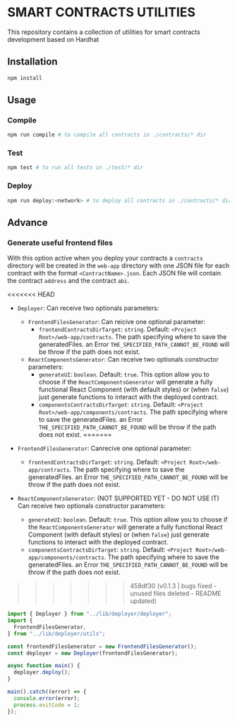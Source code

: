 # SMART CONTRACTS UTILITIES

This repository contains a collection of utilities for smart contracts development based on Hardhat

## Installation

```bash
npm install
```

## Usage

### Compile

```bash
npm run compile # to compile all contracts in ./contracts/* dir
```

### Test

```bash
npm test # to run all tests in ./test/* dir
```

### Deploy

```bash
npm run deploy:<network> # to deploy all contracts in ./contracts/* dir
```

## Advance

### Generate useful frontend files

With this option active when you deploy your contracts a `contracts` directory will be created in the `web-app` directory with one JSON file for each contract with the format `<ContractName>.json`. Each JSON file will contain the contract `address` and the contract `abi`.

<<<<<<< HEAD
- `Deployer`: Can receive two optionals parameters:
  - `FrontendFilesGenerator`: Can reicive one optional parameter:
    - `frontendContractsDirTarget`: `string`. Default: `<Project Root>/web-app/contracts`. The path specifying where to save the generatedFiles. an Error `THE_SPECIFIED_PATH_CANNOT_BE_FOUND` will be throw if the path does not exist.
  - `ReactComponentsGenerator`: Can receive two optionals constructor parameters:
    - `generateUI`: `boolean`. Default: `true`. This option allow you to choose if the `ReactComponentsGenerator` will generate a fully functional React Component (with default styles) or (when `false`) just generate functions to interact with the deployed contract.
    - `componentsContractsDirTarget`: `string`. Default: `<Project Root>/web-app/components/contracts`. The path specifying where to save the generatedFiles. an Error `THE_SPECIFIED_PATH_CANNOT_BE_FOUND` will be throw if the path does not exist.
=======
- `FrontendFilesGenerator`: Canrecive one optional parameter:
  - `frontendContractsDirTarget`: `string`. Default: `<Project Root>/web-app/contracts`. The path specifying where to save the generatedFiles. an Error `THE_SPECIFIED_PATH_CANNOT_BE_FOUND` will be throw if the path does not exist.
  
- `ReactComponentsGenerator`: (NOT SUPPORTED YET - DO NOT USE IT) Can receive two optionals constructor parameters:
  - `generateUI`: `boolean`. Default: `true`. This option allow you to choose if the `ReactComponentsGenerator` will generate a fully functional React Component (with default styles) or (when `false`) just generate functions to interact with the deployed contract.
  - `componentsContractsDirTarget`: `string`. Default: `<Project Root>/web-app/components/contracts`. The path specifying where to save the generatedFiles. an Error `THE_SPECIFIED_PATH_CANNOT_BE_FOUND` will be throw if the path does not exist.
>>>>>>> 458df30 (v0.1.3 | bugs fixed - unused files deleted - README updated)

```typescript
import { Deployer } from "../lib/deployer/deployer";
import {
  FrontendFilesGenerator,
} from "../lib/deployer/utils";

const frontendFilesGenerator = new FrontendFilesGenerator();
const deployer = new Deployer(frontendFilesGenerator);

async function main() {
  deployer.deploy();
}

main().catch((error) => {
  console.error(error);
  process.exitCode = 1;
});
```
